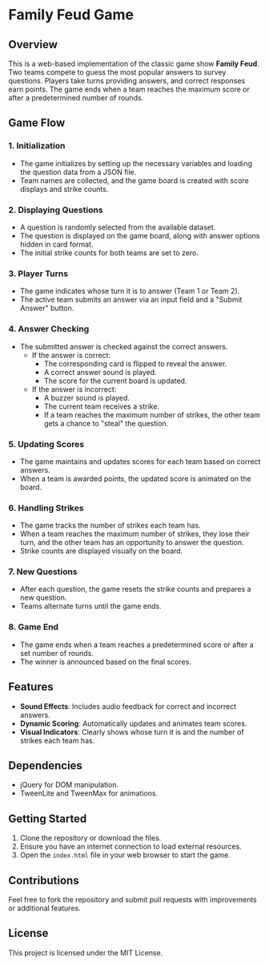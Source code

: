 # Family Feud Game

## Overview
This is a web-based implementation of the classic game show **Family Feud**. Two teams compete to guess the most popular answers to survey questions. Players take turns providing answers, and correct responses earn points. The game ends when a team reaches the maximum score or after a predetermined number of rounds.

## Game Flow

### 1. Initialization
- The game initializes by setting up the necessary variables and loading the question data from a JSON file.
- Team names are collected, and the game board is created with score displays and strike counts.

### 2. Displaying Questions
- A question is randomly selected from the available dataset.
- The question is displayed on the game board, along with answer options hidden in card format.
- The initial strike counts for both teams are set to zero.

### 3. Player Turns
- The game indicates whose turn it is to answer (Team 1 or Team 2).
- The active team submits an answer via an input field and a "Submit Answer" button.

### 4. Answer Checking
- The submitted answer is checked against the correct answers.
  - If the answer is correct:
    - The corresponding card is flipped to reveal the answer.
    - A correct answer sound is played.
    - The score for the current board is updated.
  - If the answer is incorrect:
    - A buzzer sound is played.
    - The current team receives a strike.
    - If a team reaches the maximum number of strikes, the other team gets a chance to "steal" the question.

### 5. Updating Scores
- The game maintains and updates scores for each team based on correct answers.
- When a team is awarded points, the updated score is animated on the board.

### 6. Handling Strikes
- The game tracks the number of strikes each team has.
- When a team reaches the maximum number of strikes, they lose their turn, and the other team has an opportunity to answer the question.
- Strike counts are displayed visually on the board.

### 7. New Questions
- After each question, the game resets the strike counts and prepares a new question.
- Teams alternate turns until the game ends.

### 8. Game End
- The game ends when a team reaches a predetermined score or after a set number of rounds.
- The winner is announced based on the final scores.

## Features
- **Sound Effects**: Includes audio feedback for correct and incorrect answers.
- **Dynamic Scoring**: Automatically updates and animates team scores.
- **Visual Indicators**: Clearly shows whose turn it is and the number of strikes each team has.

## Dependencies
- jQuery for DOM manipulation.
- TweenLite and TweenMax for animations.

## Getting Started
1. Clone the repository or download the files.
2. Ensure you have an internet connection to load external resources.
3. Open the `index.html` file in your web browser to start the game.

## Contributions
Feel free to fork the repository and submit pull requests with improvements or additional features.

## License
This project is licensed under the MIT License.


